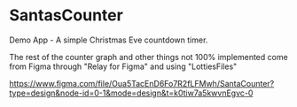 # SantasCounter
Demo App - A simple Christmas Eve countdown timer.

The rest of the counter graph and other things not 100% implemented come from Figma through "Relay for Figma" and using "LottiesFiles"

https://www.figma.com/file/Oua5TacEnD6Fo7R2fLFMwh/SantaCounter?type=design&node-id=0-1&mode=design&t=k0tiw7a5kwvnEgvc-0
